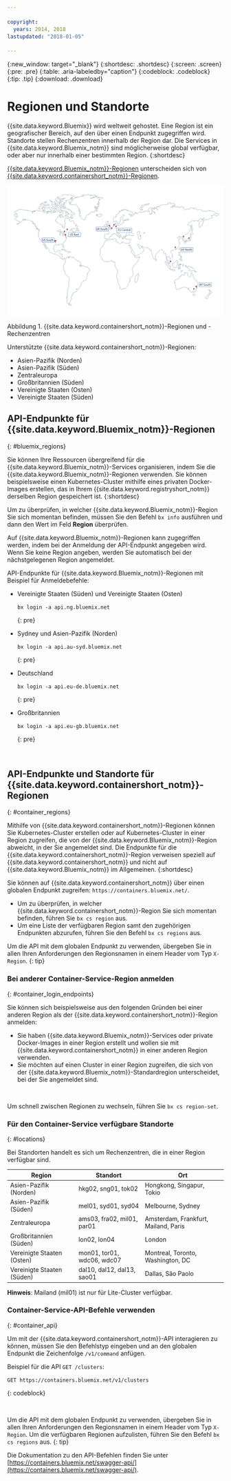 ```yaml
---

copyright:
  years: 2014, 2018
lastupdated: "2018-01-05"

---
```


{:new_window: target="_blank"}
{:shortdesc: .shortdesc}
{:screen: .screen}
{:pre: .pre}
{:table: .aria-labeledby="caption"}
{:codeblock: .codeblock}
{:tip: .tip}
{:download: .download}

# Regionen und Standorte
{{site.data.keyword.Bluemix}} wird weltweit gehostet. Eine Region ist ein geografischer Bereich, auf den über einen Endpunkt zugegriffen wird. Standorte stellen Rechenzentren innerhalb der Region dar. Die Services in {{site.data.keyword.Bluemix_notm}} sind möglicherweise global verfügbar, oder aber nur innerhalb einer bestimmten Region.
{:shortdesc}

[{{site.data.keyword.Bluemix_notm}}-Regionen](#bluemix_regions) unterscheiden sich von [{{site.data.keyword.containershort_notm}}-Regionen](#container_regions).

![{{site.data.keyword.containershort_notm}}-Regionen und -Rechenzentren](/images/regions.png)

Abbildung 1. {{site.data.keyword.containershort_notm}}-Regionen und -Rechenzentren

Unterstützte {{site.data.keyword.containershort_notm}}-Regionen:
  * Asien-Pazifik (Norden)
  * Asien-Pazifik (Süden)
  * Zentraleuropa
  * Großbritannien (Süden)
  * Vereinigte Staaten (Osten)
  * Vereinigte Staaten (Süden)




## API-Endpunkte für {{site.data.keyword.Bluemix_notm}}-Regionen
{: #bluemix_regions}

Sie können Ihre Ressourcen übergreifend für die {{site.data.keyword.Bluemix_notm}}-Services organisieren, indem Sie die {{site.data.keyword.Bluemix_notm}}-Regionen verwenden. Sie können beispielsweise einen Kubernetes-Cluster mithilfe eines privaten Docker-Images erstellen, das in Ihrem {{site.data.keyword.registryshort_notm}} derselben Region gespeichert ist.
{:shortdesc}

Um zu überprüfen, in welcher {{site.data.keyword.Bluemix_notm}}-Region Sie sich momentan befinden, müssen Sie den Befehl `bx info` ausführen und dann den Wert im Feld **Region** überprüfen.

Auf {{site.data.keyword.Bluemix_notm}}-Regionen kann zugegriffen werden, indem bei der Anmeldung der API-Endpunkt angegeben wird. Wenn Sie keine Region angeben, werden Sie automatisch bei der nächstgelegenen Region angemeldet.

API-Endpunkte für {{site.data.keyword.Bluemix_notm}}-Regionen mit Beispiel für Anmeldebefehle:

  * Vereinigte Staaten (Süden) und Vereinigte Staaten (Osten)
      ```
      bx login -a api.ng.bluemix.net
      ```
      {: pre}

  * Sydney und Asien-Pazifik (Norden)
      ```
      bx login -a api.au-syd.bluemix.net
      ```
      {: pre}

  * Deutschland
      ```
      bx login -a api.eu-de.bluemix.net
      ```
      {: pre}

  * Großbritannien
      ```
      bx login -a api.eu-gb.bluemix.net
      ```
      {: pre}



<br />


## API-Endpunkte und Standorte für {{site.data.keyword.containershort_notm}}-Regionen
{: #container_regions}

Mithilfe von {{site.data.keyword.containershort_notm}}-Regionen können Sie Kubernetes-Cluster erstellen oder auf Kubernetes-Cluster in einer Region zugreifen, die von der {{site.data.keyword.Bluemix_notm}}-Region abweicht, in der Sie angemeldet sind. Die Endpunkte für die {{site.data.keyword.containershort_notm}}-Region verweisen speziell auf {{site.data.keyword.containershort_notm}} und nicht auf {{site.data.keyword.Bluemix_notm}} im Allgemeinen.
{:shortdesc}

Sie können auf {{site.data.keyword.containershort_notm}} über einen globalen Endpunkt zugreifen: `https://containers.bluemix.net/`.
* Um zu überprüfen, in welcher {{site.data.keyword.containershort_notm}}-Region Sie sich momentan befinden, führen Sie `bx cs region` aus.
* Um eine Liste der verfügbaren Region samt den zugehörigen Endpunkten abzurufen, führen Sie den Befehl `bx cs regions` aus.

Um die API mit dem globalen Endpunkt zu verwenden, übergeben Sie in allen Ihren Anforderungen den Regionsnamen in einem Header vom Typ `X-Region`.
{: tip}

### Bei anderer Container-Service-Region anmelden
{: #container_login_endpoints}

Sie können sich beispielsweise aus den folgenden Gründen bei einer anderen Region als der {{site.data.keyword.containershort_notm}}-Region anmelden:
  * Sie haben {{site.data.keyword.Bluemix_notm}}-Services oder private Docker-Images in einer Region erstellt und wollen sie mit {{site.data.keyword.containershort_notm}} in einer anderen Region verwenden.
  * Sie möchten auf einen Cluster in einer Region zugreifen, die sich von der {{site.data.keyword.Bluemix_notm}}-Standardregion unterscheidet, bei der Sie angemeldet sind.

</br>

Um schnell zwischen Regionen zu wechseln, führen Sie `bx cs region-set`.

### Für den Container-Service verfügbare Standorte
{: #locations}

Bei Standorten handelt es sich um Rechenzentren, die in einer Region verfügbar sind.

  | Region | Standort | Ort |
  |--------|----------|------|
  | Asien-Pazifik (Norden) | hkg02, sng01, tok02 | Hongkong, Singapur, Tokio |
  | Asien-Pazifik (Süden)     | mel01, syd01, syd04        | Melbourne, Sydney |
  | Zentraleuropa     | ams03, fra02, mil01, par01        | Amsterdam, Frankfurt, Mailand, Paris |
  | Großbritannien (Süden)      | lon02, lon04         | London |
  | Vereinigte Staaten (Osten)      | <ph class="mon">mon01, </ph>tor01, wdc06, wdc07        | <ph class="mon">Montreal, </ph>Toronto, Washington, DC |
  | Vereinigte Staaten (Süden)     | dal10, dal12, dal13, sao01<!--sao-paolo--></ph>       | Dallas, São Paolo<!--sao-paolo--></ph> |

**Hinweis**: Mailand (mil01) ist nur für Lite-Cluster verfügbar.

### Container-Service-API-Befehle verwenden
{: #container_api}

Um mit der {{site.data.keyword.containershort_notm}}-API interagieren zu können, müssen Sie den Befehlstyp eingeben und an den globalen Endpunkt die Zeichenfolge `/v1/command` anfügen.

Beispiel für die API `GET /clusters`:
  ```
  GET https://containers.bluemix.net/v1/clusters
  ```
  {: codeblock}

</br>

Um die API mit dem globalen Endpunkt zu verwenden, übergeben Sie in allen Ihren Anforderungen den Regionsnamen in einem Header vom Typ `X-Region`. Um die verfügbaren Regionen aufzulisten, führen Sie den Befehl `bx cs regions` aus.
{: tip}

Die Dokumentation zu den API-Befehlen finden Sie unter [https://containers.bluemix.net/swagger-api/](https://containers.bluemix.net/swagger-api/).
